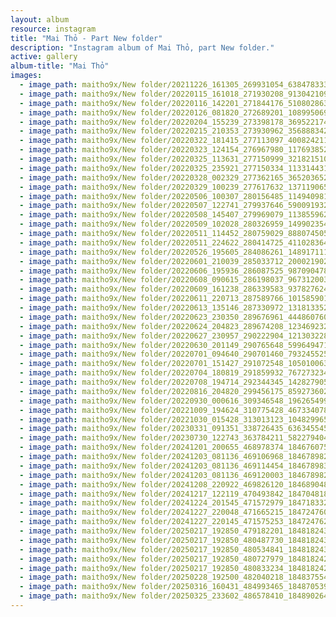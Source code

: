 ```yaml
---
layout: album
resource: instagram
title: "Mai Thỏ - Part New folder"
description: "Instagram album of Mai Thỏ, part New folder."
active: gallery
album-title: "Mai Thỏ"
images:
  - image_path: maitho9x/New folder/20211226_161305_269931054_638478333937857_3764819903471248887_n.jpg
  - image_path: maitho9x/New folder/20220115_161018_271930208_913042109342666_9176150938124420774_n.jpg
  - image_path: maitho9x/New folder/20220116_142201_271844176_510802863582857_808704585007049699_n.jpg
  - image_path: maitho9x/New folder/20220126_081820_272689201_1089950695140443_8329874575778285695_n.jpg
  - image_path: maitho9x/New folder/20220204_155239_273398178_369522174509346_7892331368068754977_n.jpg
  - image_path: maitho9x/New folder/20220215_210353_273930962_356888342728852_5973049940885750544_n.jpg
  - image_path: maitho9x/New folder/20220322_181415_277113097_400824211851718_4105116811238175198_n.jpg
  - image_path: maitho9x/New folder/20220323_124154_276967980_1176938529776106_811809204176906334_n.jpg
  - image_path: maitho9x/New folder/20220325_113631_277150999_3218215108467565_8901233777342392103_n.jpg
  - image_path: maitho9x/New folder/20220325_235921_277150334_113314431315963_2984187912399044070_n.jpg
  - image_path: maitho9x/New folder/20220328_002329_277362165_365203652170295_8424758843011458146_n.jpg
  - image_path: maitho9x/New folder/20220329_100239_277617632_137119065508684_470341650357190551_n.jpg
  - image_path: maitho9x/New folder/20220506_100307_280156485_1149409819245017_5210899170214705585_n.jpg
  - image_path: maitho9x/New folder/20220507_122741_279937646_590091932087743_2565173860676771357_n.jpg
  - image_path: maitho9x/New folder/20220508_145407_279969079_1138559626988727_7606050688630026923_n.jpg
  - image_path: maitho9x/New folder/20220509_102028_280326959_149902354214076_7521242261615229803_n.jpg
  - image_path: maitho9x/New folder/20220511_114452_280759029_888074505924957_7377305386617602732_n.jpg
  - image_path: maitho9x/New folder/20220511_224622_280414725_411028364202618_1122941567918651561_n.jpg
  - image_path: maitho9x/New folder/20220526_195605_284086261_148917111026636_7888649887960293434_n.jpg
  - image_path: maitho9x/New folder/20220601_210039_285033712_2000219026831198_6282059888319156408_n.jpg
  - image_path: maitho9x/New folder/20220606_195936_286087525_987090478673314_8954222048238649485_n.jpg
  - image_path: maitho9x/New folder/20220608_090615_286198037_967312003964912_487061711350348007_n.jpg
  - image_path: maitho9x/New folder/20220609_161238_286339583_937827624281349_1704423342513454857_n.jpg
  - image_path: maitho9x/New folder/20220611_220713_287589766_10158590182382761_5027689508752009632_n.jpg
  - image_path: maitho9x/New folder/20220613_135146_287330972_131813352821396_2869600919448995025_n.jpg
  - image_path: maitho9x/New folder/20220623_230350_289676961_444860760365435_4538139535007108637_n.jpg
  - image_path: maitho9x/New folder/20220624_204823_289674208_1234692320615965_5367925888914506096_n.jpg
  - image_path: maitho9x/New folder/20220627_230957_290222904_1213032282814251_5015402327876375478_n.jpg
  - image_path: maitho9x/New folder/20220630_201149_290765648_599649471487400_7666211526215857540_n.jpg
  - image_path: maitho9x/New folder/20220701_094640_290701460_7932455256795172_7587050037116873886_n.jpg
  - image_path: maitho9x/New folder/20220701_151427_291072548_1050100639230679_1043963916626183522_n.jpg
  - image_path: maitho9x/New folder/20220704_180819_291859932_767273234628733_4238906754931002636_n.jpg
  - image_path: maitho9x/New folder/20220708_194714_292344345_142827905029402_592251751273336741_n.jpg
  - image_path: maitho9x/New folder/20220816_204820_299456175_859273602106332_3062700183819750356_n.jpg
  - image_path: maitho9x/New folder/20220930_000616_309346548_196265499458618_8616310795266614946_n.jpg
  - image_path: maitho9x/New folder/20221009_194624_310775428_467334078703132_1623384315261730929_n.jpg
  - image_path: maitho9x/New folder/20221030_015428_313013123_104829965717991_263609139890664804_n.jpg
  - image_path: maitho9x/New folder/20230331_091351_338726435_636345545172563_3569155557011486039_n.jpg
  - image_path: maitho9x/New folder/20230730_122743_363784211_582279404116555_5249911281479939298_n.jpg
  - image_path: maitho9x/New folder/20241201_200655_468978374_18467607541031072_7145267517380643705_n.jpg
  - image_path: maitho9x/New folder/20241203_081136_469106968_18467898289031072_3946678349639746345_n.jpg
  - image_path: maitho9x/New folder/20241203_081136_469114454_18467898307031072_5648626284604536665_n.jpg
  - image_path: maitho9x/New folder/20241203_081136_469120003_18467898298031072_895861435001229554_n.jpg
  - image_path: maitho9x/New folder/20241208_220922_469826120_18468904846031072_328683334025981009_n.jpg
  - image_path: maitho9x/New folder/20241217_122119_470493842_18470481862031072_4557045538887576352_n.jpg
  - image_path: maitho9x/New folder/20241224_201545_471572979_18471833287031072_1030602395664109780_n.jpg
  - image_path: maitho9x/New folder/20241227_220048_471665215_18472476061031072_8698376810551974962_n.jpg
  - image_path: maitho9x/New folder/20241227_220145_471575253_18472476229031072_2836557665212697933_n.jpg
  - image_path: maitho9x/New folder/20250217_192850_479182201_18481824355031072_3167058303298092593_n.jpg
  - image_path: maitho9x/New folder/20250217_192850_480487730_18481824307031072_6777879691371814491_n.jpg
  - image_path: maitho9x/New folder/20250217_192850_480534841_18481824346031072_8256184598044655382_n.jpg
  - image_path: maitho9x/New folder/20250217_192850_480727979_18481824298031072_3199514966138822545_n.jpg
  - image_path: maitho9x/New folder/20250217_192850_480833234_18481824289031072_8891177910404829414_n.jpg
  - image_path: maitho9x/New folder/20250228_192500_482040218_18483755419031072_4576902226877325124_n.jpg
  - image_path: maitho9x/New folder/20250316_160431_484993465_18487053937031072_1198973676896099909_n.jpg
  - image_path: maitho9x/New folder/20250325_233602_486578410_18489026485031072_294731466936893877_n.jpg
---
```

